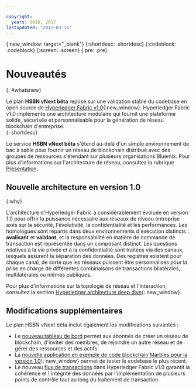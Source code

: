 ```yaml
---

copyright:
  years: 2016, 2017
lastupdated: "2017-03-16"
---
```


{:new_window: target="_blank"}
{:shortdesc: .shortdesc}
{:codeblock: .codeblock}
{:screen: .screen}
{:pre: .pre}


# Nouveautés
{: #whatsnew}

Le plan **HSBN vNext bêta** repose sur une validation stable du codebase en open source de [Hyperledger Fabric v1.0](https://www.hyperledger.org/){:new_window}. Hyperledger Fabric v1.0 implémente une architecture modulaire qui fournit une plateforme solide, sécurisée et personnalisable pour la génération de réseau blockchain d'entreprise.  
{: shortdesc}

Le service **HSBN vNext bêta** s'étend au-delà d'un simple environnement de bac à sable pour fournir un réseau de blockchain distribué avec des groupes de ressources s'étendant sur plusieurs organisations Bluemix. Pour plus d'informations sur l'architecture de réseau, consultez la rubrique [Présentation](v10_netoverview.html).

## Nouvelle architecture en version 1.0
{:why}

L'architecture d'Hyperledger Fabric a considérablement évoluée en version 1.0 pour offrir la puissance nécessaire aux réseaux
de niveau entreprise axés sur la sécurité, l'évolutivité, la confidentialité et les performances. Les homologues sont répartis dans
deux environnements d'exécution distincts : **avalisant** et **validant**, et la responsabilité en matière de commande de transaction
est représentée dans un composant distinct. Les questions relatives à la vie privée et à la confidentialité sont traitées via des canaux, lesquels
assurent la séparation des données. Des registres existent pour chaque canal, de sorte que les réseaux puissent être personnalisés pour
la prise en charge de différentes combinaisons de transactions bilatérales, multilatérales ou mêmes publiques.

Pour plus d'informations sur la topologie de réseau et l'interaction, consultez la section [Hyperledger architecture deep dive](http://hyperledgerdocs.readthedocs.io/en/latest/arch-deep-dive.html){: new_window}.

## Modifications supplémentaires

Le plan HSBN vNext bêta inclut également les modifications suivantes :
* Le [nouveau tableau de bord](v10_dashboard.html) permet aux abonnés de créer un réseau de
blockchain, d'inviter des membres, de rejoindre un autre réseau et de gérer des ressources et des actifs.
* La [nouvelle application en exemple de code blockchain Marbles pour la version 1.0](https://github.com/hyperledger/fabric/blob/master/examples/chaincode/go/marbles02/marbles_chaincode.go){: new_window} permet de tester le codebase le plus récent.
* Le nouveau [flux de transactions](http://hyperledger-fabric.readthedocs.io/en/latest/txflow.html) dans Hyperledger Fabric v1.0 garantit
la cohérence et l'intégrité des données par l'implémentation de plusieurs points de contrôle tout au long du traitement de transaction.
